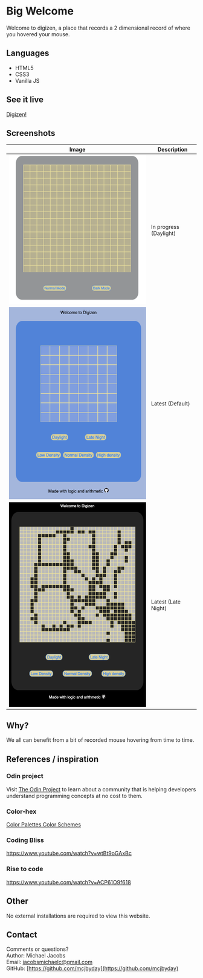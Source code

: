 # Big Welcome
Welcome to digizen, a place that records a 2 dimensional record of where you hovered your mouse. <br>

## Languages
- HTML5
- CSS3
- Vanilla JS

## See it live
[Digizen!](https://mcjbyday.github.io/digizen/)

## Screenshots
| Image | Description |
| --- | ----------- |
| ![Webpage Screenshot 1](./assets/screenshots/screenshot1_inProgress.png) | In progress (Daylight) |
| ![Webpage Screenshot 2](./assets/screenshots/Screenshot2.png) | Latest (Default) |
| ![Webpage Screenshot 3](./assets/screenshots/Screenshot3.png) | Latest (Late Night) |

## Why?
We all can benefit from a bit of recorded mouse hovering from time to time.<br>


## References / inspiration

### Odin project
Visit [The Odin Project](https://www.theodinproject.com/) to learn about a community that is helping developers understand programming concepts at no cost to them.

### Color-hex
[Color Palettes Color Schemes](https://www.color-hex.com/color-palettes/)

### Coding Bliss
https://www.youtube.com/watch?v=wtBt9oGAxBc

### Rise to code
https://www.youtube.com/watch?v=ACP61O9f618

## Other
<p>No external installations are required to view this website. 

## Contact
Comments or questions? <br>
Author: Michael Jacobs <br>
Email: jacobsmichaelc@gmail.com <br>
GitHub: [https://github.com/mcjbyday](https://github.com/mcjbyday) <br>